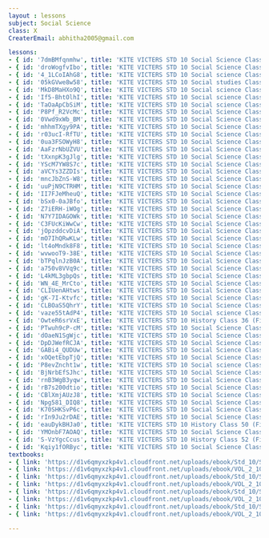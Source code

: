 ```yaml
--- 
layout : lessons 
subject: Social Science
class: X
CreaterEmail: abhitha2005@gmail.com

lessons: 
- { id: '7dmBMfqnmhw', title: 'KITE VICTERS STD 10 Social Science Class 01(First Bell-ഫസ്റ്റ് ബെല്‍)' }
- { id: 'droWogfvIbo', title: 'KITE VICTERS STD 10 Social Science Class 02 (First Bell-ഫസ്റ്റ് ബെല്‍)' }
- { id: '4_1LCoIAhG8', title: 'KITE VICTERS STD 10 Social science Class 3 (First Bell-ഫസ്റ്റ് ബെല്‍)' }
- { id: '05kGVwe8w58', title: 'KITE VICTERS STD 10 Social studies Class 4 (First Bell-ഫസ്റ്റ് ബെല്‍)' }
- { id: 'MkD8MaHXo9Q', title: 'KITE VICTERS STD 10 Social science Class 5 (First Bell-ഫസ്റ്റ് ബെല്‍)' }
- { id: 'If5-BhtOlhI', title: 'KITE VICTERS STD 10 Social science Class 6 (First Bell-ഫസ്റ്റ് ബെല്‍)' }
- { id: 'TaOaApCbSiM', title: 'KITE VICTERS STD 10 Social science Class 7 (First Bell-ഫസ്റ്റ് ബെല്‍)' }
- { id: 'P8Pf_R2VcMc', title: 'KITE VICTERS STD 10 Social Science Class 8 (First Bell-ഫസ്റ്റ് ബെല്‍)' }
- { id: '0Vwd9xWb_BM', title: 'KITE VICTERS STD 10 Social Science Class 9 (First Bell-ഫസ്റ്റ് ബെല്‍)' }
- { id: 'mhhmTXgy9PA', title: 'KITE VICTERS STD 10 Social Science Class 10 (First Bell-ഫസ്റ്റ് ബെല്‍)' }
- { id: 'r03ucI-RfTU', title: 'KITE VICTERS STD 10 Social Science Class 11 (First Bell-ഫസ്റ്റ് ബെല്‍)' }
- { id: '0ua3FSOWyH8', title: 'KITE VICTERS STD 10 Social Science Class 12 (First Bell-ഫസ്റ്റ് ബെല്‍)' }
- { id: 'AaFzrNbUZVU', title: 'KITE VICTERS STD 10 Social Science Class 13 (First Bell-ഫസ്റ്റ് ബെല്‍)' }
- { id: 'tXxnpK3gJlg', title: 'KITE VICTERS STD 10 Social Science Class 14 (First Bell-ഫസ്റ്റ് ബെല്‍)' }
- { id: 'YScM7YW8S7c', title: 'KITE VICTERS STD 10 Social Science Class 15 (First Bell-ഫസ്റ്റ് ബെല്‍)' }
- { id: 'aVCYs3ZZDIs', title: 'KITE VICTERS STD 10 Social Science Class 16 (First Bell-ഫസ്റ്റ് ബെല്‍)' }
- { id: 'mncJbZnS-W8', title: 'KITE VICTERS STD 10 Social Science Class 17 (First Bell-ഫസ്റ്റ് ബെല്‍)' }
- { id: 'uuPjN9CTRHM', title: 'KITE VICTERS STD 10 Social Science Class 18 (First Bell-ഫസ്റ്റ് ബെല്‍)' }
- { id: 'II7FJeMheuQ', title: 'KITE VICTERS STD 10 Social Science Class 19 (First Bell-ഫസ്റ്റ് ബെല്‍)' }
- { id: 'bSx0-0aJBfo', title: 'KITE VICTERS STD 10 Social Science Class 20 (First Bell-ഫസ്റ്റ് ബെല്‍)' }
- { id: 'Z7iERH-iWOg', title: 'KITE VICTERS STD 10 Social Science Class 21(First Bell-ഫസ്റ്റ് ബെല്‍)' }
- { id: 'N7Y7IDAGOWk', title: 'KITE VICTERS STD 10 Social Science Class 22 (First Bell-ഫസ്റ്റ് ബെല്‍)' }
- { id: 'C3FUcKiWwCw', title: 'KITE VICTERS STD 10 Social Science Class 23 (First Bell-ഫസ്റ്റ് ബെല്‍)' }
- { id: 'jOpzddcvDiA', title: 'KITE VICTERS STD 10 Social Science Class 24 (First Bell-ഫസ്റ്റ് ബെല്‍)' }
- { id: 'mO7IhQRwKLw', title: 'KITE VICTERS STD 10 Social Science Class 25 (First Bell-ഫസ്റ്റ് ബെല്‍)' }
- { id: 'lt4oMndk8F8', title: 'KITE VICTERS STD 10 Social Science Class 26 (First Bell-ഫസ്റ്റ് ബെല്‍)' }
- { id: 'wvwooT9-38E', title: 'KITE VICTERS STD 10 Social Science Class 27 (First Bell-ഫസ്റ്റ് ബെല്‍)' }
- { id: 'bTPqlnJzB0A', title: 'KITE VICTERS STD 10 Social Science Class 28 (First Bell-ഫസ്റ്റ് ബെല്‍)' }
- { id: 'a750v8VVq9c', title: 'KITE VICTERS STD 10 Social Science Class 29 (First Bell-ഫസ്റ്റ് ബെല്‍)' }
- { id: 'L4kML3gbpQs', title: 'KITE VICTERS STD 10 Social Science Class 30 (First Bell-ഫസ്റ്റ് ബെല്‍)' }
- { id: 'WN_4E_MrCto', title: 'KITE VICTERS STD 10 Social Science Class 31 (First Bell-ഫസ്റ്റ് ബെല്‍)' }
- { id: 'CLIUenAHtws', title: 'KITE VICTERS STD 10 Social Science Class 32 (First Bell-ഫസ്റ്റ് ബെല്‍)' }
- { id: 'gK-7I-Ktvfc', title: 'KITE VICTERS STD 10 Social Science Class 33 (First Bell-ഫസ്റ്റ് ബെല്‍)' }
- { id: 'CLBOaS5QhrY', title: 'KITE VICTERS STD 10 Social Science Class 34 (First Bell-ഫസ്റ്റ് ബെല്‍)' }
- { id: 'vaze55tAdP4', title: 'KITE VICTERS STD 10 Social science Class 35 (First Bell-ഫസ്റ്റ് ബെല്‍)' }
- { id: 'OwteR6srVxE', title: 'KITE VICTERS STD 10 History Class 36 (First Bell-ഫസ്റ്റ് ബെല്‍)' }
- { id: 'PTwuh9cP-cM', title: 'KITE VICTERS STD 10 Social Science Class 37 (First Bell-ഫസ്റ്റ് ബെല്‍)' }
- { id: 'dOaeN1SgWjc', title: 'KITE VICTERS STD 10 Social Science Class 38 (First Bell-ഫസ്റ്റ് ബെല്‍)' }
- { id: 'DpDJWefRCJA', title: 'KITE VICTERS STD 10 Social Science Class 39 (First Bell-ഫസ്റ്റ് ബെല്‍)' }
- { id: 'GABi4_QUDUw', title: 'KITE VICTERS STD 10 Social Science Class 40 (First Bell-ഫസ്റ്റ് ബെല്‍)' }
- { id: 'xOQetEbpTjQ', title: 'KITE VICTERS STD 10 Social Science Class 41 (First Bell-ഫസ്റ്റ് ബെല്‍)' }
- { id: 'P8evZncht1w', title: 'KITE VICTERS STD 10 Social science Class 42 (First Bell-ഫസ്റ്റ് ബെല്‍)' }
- { id: 'BjNrbEfSJhc', title: 'KITE VICTERS STD 10 Social Science Class 43 (First Bell-ഫസ്റ്റ് ബെല്‍)' }
- { id: 'rnB3WgB3yqw', title: 'KITE VICTERS STD 10 Social Science Class 44 (First Bell-ഫസ്റ്റ് ബെല്‍)' }
- { id: 'rB7s200dtio', title: 'KITE VICTERS STD 10 Social Science Class 45 (First Bell-ഫസ്റ്റ് ബെല്‍)' }
- { id: 'CBlXmjAUzJ8', title: 'KITE VICTERS STD 10 Social Science Class 46 (First Bell-ഫസ്റ്റ് ബെല്‍)' }
- { id: 'Npg581_DIQ8', title: 'KITE VICTERS STD 10 Social Science Class 47 (First Bell-ഫസ്റ്റ് ബെല്‍)' }
- { id: 'K70SHKSvP6c', title: 'KITE VICTERS STD 10 Social Science Class 48 (First Bell-ഫസ്റ്റ് ബെല്‍)' }
- { id: 'rIn9Ju2rDAE', title: 'KITE VICTERS STD 10 Social Science Class 49 (First Bell-ഫസ്റ്റ് ബെല്‍)' }
- { id: 'eauDykBHJa0', title: 'KITE VICTERS STD 10 History Class 50 (First Bell-ഫസ്റ്റ് ബെല്‍)' }
- { id: 'YMOnbF7AOAQ', title: 'KITE VICTERS STD 10 Social Science Class 51 (First Bell-ഫസ്റ്റ് ബെല്‍)' }
- { id: 'S-VzYgcCcus', title: 'KITE VICTERS STD 10 History Class 52 (First Bell-ഫസ്റ്റ് ബെല്‍)' }
- { id: 'Kqiy1fORByc', title: 'KITE VICTERS STD 10 Social Science Class 53 (First Bell-ഫസ്റ്റ് ബെല്‍)' }
textbooks:
- { link: 'https://d1v6qmyxzkp4v1.cloudfront.net/uploads/ebook/Std_10/SocialScience1_Eng_1/SocialScience1_Eng_1.pdf', title: 'SocialScience 1 Part -1' , medium: 'English' }
- { link: 'https://d1v6qmyxzkp4v1.cloudfront.net/uploads/ebook/VOL_2_10/SS1_English_2/SS1_English_2.pdf', title: 'SocialScience 1 Part -2' , medium: 'English' }
- { link: 'https://d1v6qmyxzkp4v1.cloudfront.net/uploads/ebook/Std_10/SocialScience2_Eng_1/SocialScience2_Eng_1.pdf', title: 'SocialScience 2 Part -1' , medium: 'English' }
- { link: 'https://d1v6qmyxzkp4v1.cloudfront.net/uploads/ebook/VOL_2_10/SS2_English_2/SS2_English_2.pdf', title: 'SocialScience 2 Part -2' , medium: 'English' }
- { link: 'https://d1v6qmyxzkp4v1.cloudfront.net/uploads/ebook/Std_10/SocialScienceI_Mal_1/SocialScienceI_Mal_1.pdf', title: 'SocialScience 1 Part -1' , medium: 'Malayalam' }
- { link: 'https://d1v6qmyxzkp4v1.cloudfront.net/uploads/ebook/VOL_2_10/SS1_Malayalam_2/SS1_Malayalam_2.pdf', title: 'SocialScience 1 Part -2' , medium: 'Malayalam' }
- { link: 'https://d1v6qmyxzkp4v1.cloudfront.net/uploads/ebook/Std_10/SocialScience2_Mal_1/SocialScience2_Mal_1.pdf', title: 'SocialScience 2 Part -1' , medium: 'Malayalam' }
- { link: 'https://d1v6qmyxzkp4v1.cloudfront.net/uploads/ebook/VOL_2_10/SS2_Malayalam_2/SS2_Malayalam_2.pdf', title: 'SocialScience 2 Part -2' , medium: 'Malayalam' }

---
```

